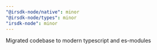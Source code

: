 ```yaml
---
"@irsdk-node/native": minor
"@irsdk-node/types": minor
"irsdk-node": minor
---
```


Migrated codebase to modern typescript and es-modules
